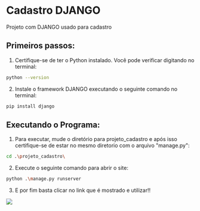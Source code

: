 # Cadastro DJANGO
Projeto com DJANGO usado para cadastro

## Primeiros passos:

1. Certifique-se de ter o Python instalado. Você pode verificar digitando no terminal:

```bash
python --version
```
2. Instale o framework DJANGO executando o seguinte comando no terminal:

```bash
pip install django
```
## Executando o Programa:

1. Para executar, mude o diretório para projeto_cadastro e após isso certifique-se de estar no mesmo diretorio com o arquivo "manage.py":
```bash
cd .\projeto_cadastro\
```
2. Execute o seguinte comando para abrir o site:
```bash
python .\manage.py runserver
```
3. E por fim basta clicar no link que é mostrado e utilizar!!

<img src="https://media.tenor.com/1MfQk9vFF7MAAAAM/anime-bye-bye-maki.gif">